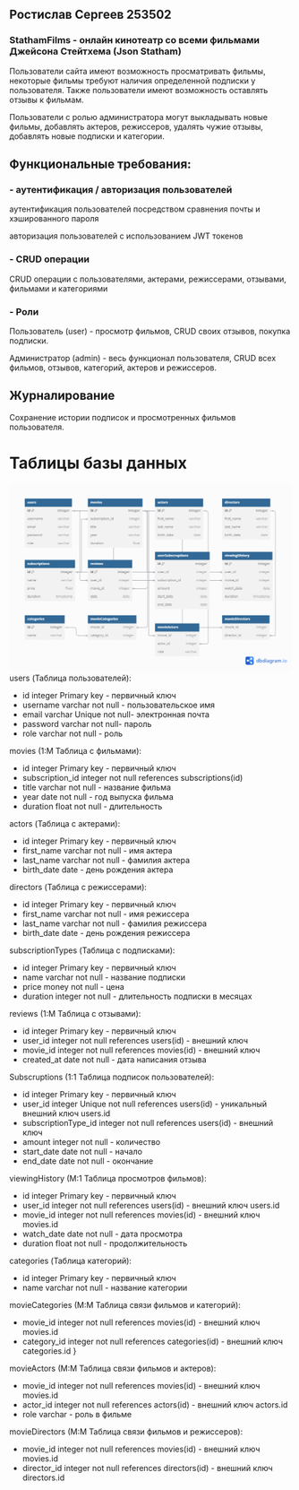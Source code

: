 ## Ростислав Сергеев 253502
### StathamFilms - онлайн кинотеатр со всеми фильмами Джейсона Стейтхема (Json Statham)
Пользователи сайта имеют возможность просматривать фильмы, некоторые фильмы требуют наличия определенной подписки у пользователя. Также пользователи имеют возможность оставлять отзывы к фильмам.

Пользователи с ролью администратора могут выкладывать новые фильмы, добавлять актеров, режиссеров, удалять чужие отзывы, добавлять новые подписки и категории.
## Функциональные требования:
### - аутентификация / авторизация пользователей

аутентификация пользователей посредством сравнения почты и хэшированного пароля

авторизация пользователей с использованием JWT токенов

### - CRUD операции

CRUD операции с пользователями, актерами, режиссерами, отзывами, фильмами и категориями

### - Роли

Пользователь (user) - просмотр фильмов, CRUD своих отзывов, покупка подписки.

Администратор (admin) - весь функционал пользователя, CRUD всех фильмов, отзывов, категорий, актеров и режиссеров.

## Журналирование

Сохранение истории подписок и просмотренных фильмов пользователя.

# Таблицы базы данных
![alt text](https://github.com/Rosto4eks/StathamFilms/blob/master/content/diagram.png)
users (Таблица пользователей): 
  - id integer Primary key - первичный ключ
  - username varchar not null - пользовательское имя
  - email varchar Unique not null- электронная почта
  - password varchar not null- пароль
  - role varchar not null - роль

movies (1:M Таблица с фильмами):
  - id integer Primary key - первичный ключ
  - subscription_id integer not null references subscriptions(id) 
  - title varchar not null - название фильма
  - year date not null - год выпуска фильма
  - duration float not null - длительность

actors (Таблица с актерами):
  - id integer Primary key - первичный ключ
  - first_name varchar not null - имя актера
  - last_name varchar not null - фамилия актера
  - birth_date date - день рождения актера

directors (Таблица с режиссерами):
  - id integer Primary key - первичный ключ
  - first_name varchar not null - имя режиссера
  - last_name varchar not null - фамилия режиссера
  - birth_date date - день рождения режиссера

subscriptionTypes (Таблица с подписками):
  - id integer Primary key - первичный ключ
  - name varchar not null - название подписки
  - price money not null - цена
  - duration integer not null - длительность подписки в месяцах

reviews (1:M Таблица с отзывами):
  - id integer Primary key - первичный ключ
  - user_id integer not null references users(id) - внешний ключ 
  - movie_id integer not null references movies(id) - внешний ключ 
  - created_at date not null - дата написания отзыва

Subscruptions (1:1 Таблица подписок пользователей):
  - id integer Primary key - первичный ключ
  - user_id integer Unique not null references users(id) - уникальный внешний ключ users.id
  - subscriptionType_id integer not null references users(id) - внешний ключ
  - amount integer not null - количество
  - start_date date not null - начало
  - end_date date not null - окончание

viewingHistory (M:1 Таблица просмотров фильмов):
  - id integer Primary key - первичный ключ
  - user_id integer not null references users(id) -  внешний ключ users.id
  - movie_id integer not null references movies(id) - внешний ключ movies.id
  - watch_date date not null - дата просмотра
  - duration float not null - продолжительность

categories (Таблица категорий):
  - id integer Primary key - первичный ключ
  - name varchar not null - название категории

movieCategories (M:M Таблица связи фильмов и категорий):
  - movie_id integer not null references movies(id) - внешний ключ movies.id
  - category_id integer not null references categories(id) - внешний ключ categories.id
}

movieActors (M:M Таблица связи фильмов и актеров):
  - movie_id integer not null references movies(id) - внешний ключ movies.id
  - actor_id integer not null references actors(id) - внешний ключ actors.id
  - role varchar - роль в фильме

movieDirectors (M:M Таблица связи фильмов и режиссеров):
  - movie_id integer not null references movies(id) - внешний ключ movies.id
  - director_id integer not null references directors(id) - внешний ключ directors.id
